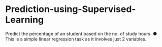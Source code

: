 # Prediction-using-Supervised-Learning
Predict the percentage of an student based on the no. of study hours. ● This is a simple linear regression task as it involves just 2 variables.
